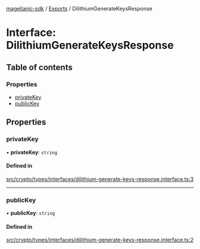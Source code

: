 [magellanic-sdk](../README.md) / [Exports](../modules.md) / DilithiumGenerateKeysResponse

# Interface: DilithiumGenerateKeysResponse

## Table of contents

### Properties

- [privateKey](DilithiumGenerateKeysResponse.md#privatekey)
- [publicKey](DilithiumGenerateKeysResponse.md#publickey)

## Properties

### privateKey

• **privateKey**: `string`

#### Defined in

[src/crypto/types/interfaces/dilithium-generate-keys-response.interface.ts:3](https://gitlab.com/magellanic/platform/magellanic-ciem/magellanic-ciem-sdk/-/blob/0c28017/src/crypto/types/interfaces/dilithium-generate-keys-response.interface.ts#L3)

___

### publicKey

• **publicKey**: `string`

#### Defined in

[src/crypto/types/interfaces/dilithium-generate-keys-response.interface.ts:2](https://gitlab.com/magellanic/platform/magellanic-ciem/magellanic-ciem-sdk/-/blob/0c28017/src/crypto/types/interfaces/dilithium-generate-keys-response.interface.ts#L2)
